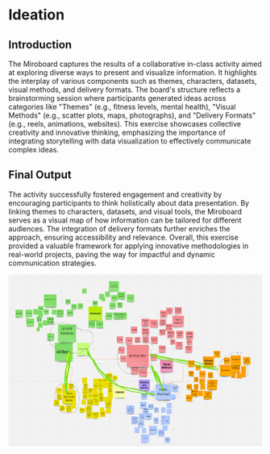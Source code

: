 # Ideation

## Introduction
The Miroboard captures the results of a collaborative in-class activity aimed at exploring diverse ways to present and visualize information. It highlights the interplay of various components such as themes, characters, datasets, visual methods, and delivery formats. The board's structure reflects a brainstorming session where participants generated ideas across categories like "Themes" (e.g., fitness levels, mental health), "Visual Methods" (e.g., scatter plots, maps, photographs), and "Delivery Formats" (e.g., reels, animations, websites). This exercise showcases collective creativity and innovative thinking, emphasizing the importance of integrating storytelling with data visualization to effectively communicate complex ideas.

## Final Output
The activity successfully fostered engagement and creativity by encouraging participants to think holistically about data presentation. By linking themes to characters, datasets, and visual tools, the Miroboard serves as a visual map of how information can be tailored for different audiences. The integration of delivery formats further enriches the approach, ensuring accessibility and relevance. Overall, this exercise provided a valuable framework for applying innovative methodologies in real-world projects, paving the way for impactful and dynamic communication strategies.

![Ideation](assests/img/Ideation.png)
